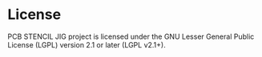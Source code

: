 # License

PCB STENCIL JIG project is licensed under the GNU Lesser General Public License (LGPL) version 2.1 or later (LGPL v2.1+).
